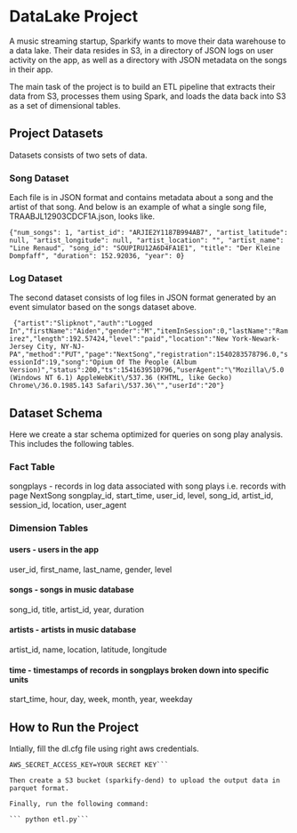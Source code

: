 # DataLake Project
A music streaming startup, Sparkify wants to move their data warehouse to a data lake. Their data resides in S3, in a directory of JSON logs on user activity on the app, as well as a directory with JSON metadata on the songs in their app.

The main task of the project is to build an ETL pipeline that extracts their data from S3, processes them using Spark, and loads the data back into S3 as a set of dimensional tables.

## Project Datasets
Datasets consists of two sets of data. 
### Song Dataset
Each file is in JSON format and contains metadata about a song and the artist of that song.
And below is an example of what a single song file, TRAABJL12903CDCF1A.json, looks like.
```
{"num_songs": 1, "artist_id": "ARJIE2Y1187B994AB7", "artist_latitude": null, "artist_longitude": null, "artist_location": "", "artist_name": "Line Renaud", "song_id": "SOUPIRU12A6D4FA1E1", "title": "Der Kleine Dompfaff", "duration": 152.92036, "year": 0}
```

### Log Dataset
The second dataset consists of log files in JSON format generated by an event simulator based on the songs dataset above.

``` {"artist":"Slipknot","auth":"Logged In","firstName":"Aiden","gender":"M","itemInSession":0,"lastName":"Ramirez","length":192.57424,"level":"paid","location":"New York-Newark-Jersey City, NY-NJ-PA","method":"PUT","page":"NextSong","registration":1540283578796.0,"sessionId":19,"song":"Opium Of The People (Album Version)","status":200,"ts":1541639510796,"userAgent":"\"Mozilla\/5.0 (Windows NT 6.1) AppleWebKit\/537.36 (KHTML, like Gecko) Chrome\/36.0.1985.143 Safari\/537.36\"","userId":"20"}```


## Dataset Schema
Here we create a star schema optimized for queries on song play analysis. This includes the following tables.

### Fact Table
songplays - records in log data associated with song plays i.e. records with page NextSong
songplay_id, start_time, user_id, level, song_id, artist_id, session_id, location, user_agent

### Dimension Tables
#### users - users in the app
user_id, first_name, last_name, gender, level

#### songs - songs in music database
song_id, title, artist_id, year, duration
#### artists - artists in music database
artist_id, name, location, latitude, longitude
#### time - timestamps of records in songplays broken down into specific units
start_time, hour, day, week, month, year, weekday

## How to Run the Project
Intially, fill the dl.cfg file using right aws credentials. 
```AWS_ACCESS_KEY_ID= YOUR KEY\
AWS_SECRET_ACCESS_KEY=YOUR SECRET KEY```

Then create a S3 bucket (sparkify-dend) to upload the output data in parquet format.

Finally, run the following command:

``` python etl.py```

